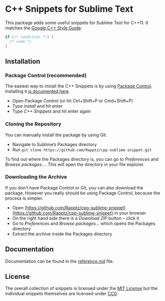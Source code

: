 # C++ Snippets for Sublime Text

This package adds some useful snippets for Sublime Text for C++11. It matches the [Google C++ Style Guide](https://google-styleguide.googlecode.com/svn/trunk/cppguide.html):

```cpp
if (/* condition */) {
  /* code */
}
```

## Installation

### Package Control (recommended)

The easiest way to install the C++ Snippets is by using [Package Control](https://packagecontrol.io/). Installing it [is documented here](https://packagecontrol.io/installation).

- Open Package Control (or hit Ctrl+Shift+P or Cmd+Shift+P)
- Type _install_ and hit enter
- Type _C++ Snippets_ and hit enter again

### Cloning the Repository

You can manually install the package by using Git.

- Navigate to Sublime’s Packages directory
- Run `git clone https://github.com/Rapptz/cpp-sublime-snippet.git`

To find out where the Packages directory is, you can go to _Preferences_ and _Browse packages…_. This will open the directory in your file explorer.

### Downloading the Archive

If you don’t have Package Control or Git, you can also download the package. However you really should be using Package Control, because the process is simpler.

- Open [https://github.com/Rapptz/cpp-sublime-snippet](https://github.com/Rapptz/cpp-sublime-snippet) in your browser
- On the right hand side there is a _Download ZIP_ button – click it
- Go to _Preferences_ and _Browse packages…_ which opens the Packages directory
- Extract the archive inside the Packages directory

## Documentation

Documentation can be found in the [reference.md](https://github.com/Rapptz/cpp-sublime-snippet/blob/master/reference.md) file.

## License

The overall collection of snippets is licensed under the [MIT License](http://opensource.org/licenses/MIT) but the individual snippets themselves are licensed under [CC0](https://creativecommons.org/publicdomain/zero/1.0/).
